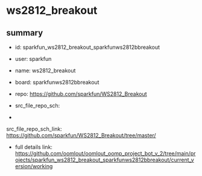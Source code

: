 # ws2812_breakout
 
## summary 
* id: sparkfun_ws2812_breakout_sparkfunws2812bbreakout
* user: sparkfun
* name: ws2812_breakout
* board: sparkfunws2812bbreakout
* repo: https://github.com/sparkfun/WS2812_Breakout



* src_file_repo_sch: 
*
 src_file_repo_sch_link: https://github.com/sparkfun/WS2812_Breakout/tree/master/
* full details link: https://github.com/oomlout/oomlout_oomp_project_bot_v_2/tree/main/projects/sparkfun_ws2812_breakout_sparkfunws2812bbreakout/current_version/working  






